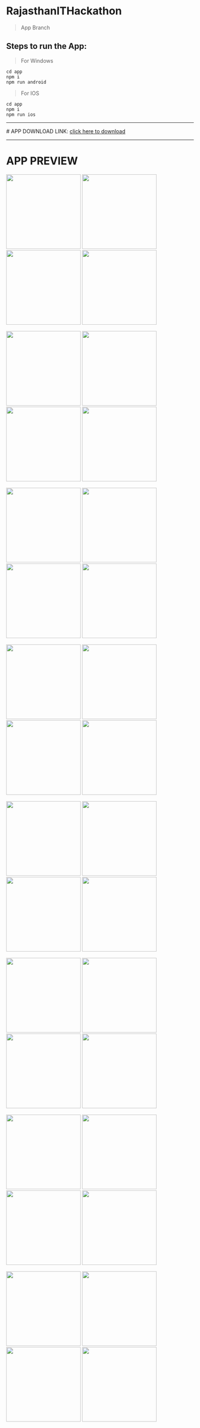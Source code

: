 # RajasthanITHackathon
  > App Branch

## Steps to run the App:

> For Windows
```
cd app
npm i
npm run android
```

> For IOS
```
cd app
npm i
npm run ios
```

<hr>
# APP DOWNLOAD LINK:
<a href="https://drive.google.com/file/d/1Ri6lGCPsFP-MNv_L2ek6FVMtSXlWzLHc/view?usp=sharing" target="_blank">click here to download</a>
<hr>

# APP PREVIEW
<p float="left">
  <img src="https://i.postimg.cc/0QN3GJwQ/Whats-App-Image-2023-03-21-at-4-01-48-AM-1.jpg" width = "200">
  <img src="https://i.postimg.cc/d3kxpPnc/Whats-App-Image-2023-03-21-at-4-01-50-AM.jpg" width = "200">
  <img src="https://i.postimg.cc/J7SrnRfJ/Whats-App-Image-2023-03-21-at-4-01-51-AM.jpg" width = "200">
  <img src="https://i.postimg.cc/dVYJ24tV/Whats-App-Image-2023-03-21-at-4-01-53-AM.jpg" width = "200">
</p>

<p float="left">
  <img src="https://i.postimg.cc/0NnFJCrF/Whats-App-Image-2023-03-21-at-4-02-04-AM.jpg" width = "200">
  <img src="https://i.postimg.cc/PJgRk3Fp/Whats-App-Image-2023-03-21-at-4-01-53-AM-1.jpg" width = "200">
  <img src="https://i.postimg.cc/9XDXCDnC/Whats-App-Image-2023-03-21-at-4-01-53-AM-2.jpg" width = "200">
  <img src="https://i.postimg.cc/tgGpzDqg/Whats-App-Image-2023-03-21-at-4-01-54-AM.jpg" width = "200">
</p>

<p float="left">
  <img src="https://i.postimg.cc/90gcth03/Whats-App-Image-2023-03-21-at-4-01-54-AM-1.jpg" width = "200">
  <img src="https://i.postimg.cc/TwCxf6ry/Whats-App-Image-2023-03-21-at-4-01-55-AM.jpg" width = "200">
  <img src="https://i.postimg.cc/wxwxdhVW/Whats-App-Image-2023-03-21-at-4-01-55-AM-1.jpg" width = "200">
  <img src="https://i.postimg.cc/QMgsY5CJ/Whats-App-Image-2023-03-21-at-4-01-55-AM-2.jpg" width = "200">
</p>

<p float="left">
  <img src="https://i.postimg.cc/DyD2SnRL/Whats-App-Image-2023-03-21-at-4-01-56-AM.jpg" width = "200">
  <img src="https://i.postimg.cc/g2ZGR1P5/Whats-App-Image-2023-03-21-at-4-01-56-AM-1.jpg" width = "200">
  <img src="https://i.postimg.cc/Fzz4KBZT/Whats-App-Image-2023-03-21-at-4-01-57-AM.jpg" width = "200">
  <img src="https://i.postimg.cc/zX3zDV2q/Whats-App-Image-2023-03-21-at-4-01-57-AM-1.jpg" width = "200">
</p>

<p float="left">
  <img src="https://i.postimg.cc/wv6zCvs8/Whats-App-Image-2023-03-21-at-4-01-57-AM-2.jpg" width = "200">
  <img src="https://i.postimg.cc/gkwpF1rJ/Whats-App-Image-2023-03-21-at-4-01-58-AM.jpg" width = "200">
  <img src="https://i.postimg.cc/nrWt9GSp/Whats-App-Image-2023-03-21-at-4-01-58-AM-1.jpg" width = "200">
  <img src="https://i.postimg.cc/PfVH7dX9/Whats-App-Image-2023-03-21-at-4-01-58-AM-2.jpg" width = "200">
</p>

<p float="left">
  <img src="https://i.postimg.cc/rFvk8gt9/Whats-App-Image-2023-03-21-at-4-01-59-AM.jpg" width = "200">
  <img src="https://i.postimg.cc/jjh04b38/Whats-App-Image-2023-03-21-at-4-01-59-AM-1.jpg" width = "200">
  <img src="https://i.postimg.cc/B6QWhVdJ/Whats-App-Image-2023-03-21-at-4-02-00-AM.jpg" width = "200">
  <img src="https://i.postimg.cc/cLQVdWWs/Whats-App-Image-2023-03-21-at-4-02-03-AM-2.jpg" width = "200">
</p>

<p float="left">
  <img src="https://i.postimg.cc/dVrKDd2c/Whats-App-Image-2023-03-21-at-4-02-00-AM-1.jpg" width = "200">
  <img src="https://i.postimg.cc/yNKCRdjg/Whats-App-Image-2023-03-21-at-4-02-00-AM-2.jpg" width = "200">
  <img src="https://i.postimg.cc/brs7P2yM/Whats-App-Image-2023-03-21-at-4-02-01-AM.jpg" width = "200">
  <img src="https://i.postimg.cc/qRmPWGTy/Whats-App-Image-2023-03-21-at-4-02-01-AM-1.jpg" width = "200">
</p>

<p float="left">
  <img src="https://i.postimg.cc/7YJFQ7QJ/Whats-App-Image-2023-03-21-at-4-02-03-AM-1.jpg" width = "200">
  <img src="https://i.postimg.cc/QdL2LtR4/Whats-App-Image-2023-03-21-at-4-02-02-AM-1.jpg" width = "200">
  <img src="https://i.postimg.cc/sfLFcKKR/Whats-App-Image-2023-03-21-at-4-02-02-AM-2.jpg" width = "200">
  <img src="https://i.postimg.cc/Gpd62f3v/Whats-App-Image-2023-03-21-at-4-02-03-AM.jpg" width = "200">
</p>

